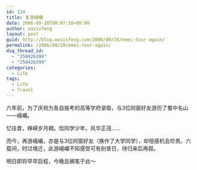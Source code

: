 ```yaml
---
id: 124
title: 复游峨嵋
date: 2006-09-28T00:07:18+00:00
author: oasisfeng
layout: post
guid: http://blog.oasisfeng.com/2006/09/28/emei-tour-again/
permalink: /2006/09/28/emei-tour-again/
dsq_thread_id:
  - "250426399"
  - "250426399"
categories:
  - Life
tags:
  - Life
  - Travel
---
```

六年前，为了庆祝为各自报考的高等学府录取，与3位同窗好友游历了蜀中名山——峨嵋。

忆往昔，峥嵘岁月稠。恰同学少年，风华正茂……

而今，再游峨嵋，亦是与3位同窗好友（换作了大学同学），却倍感机会珍贵。六载间，时过境迁，此游峨嵋不知感受可有别昔日，待归来后再叙。

明日即将早早启程，今晚且搁笔于此～